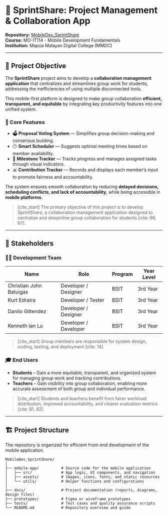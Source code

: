 # 🚀 SprintShare: Project Management & Collaboration App

**Repository:** [MobileDev_SprintShare](https://github.com/DG-IT2024/MobileDev_SprintShare)  
**Course:** MO-IT114 - Mobile Development Fundamentals  
**Institution:** Mapúa Malayan Digital College (MMDC)

---

## 🎯 Project Objective

The **SprintShare** project aims to develop a **collaboration management application** that centralizes and streamlines group work for students, addressing the inefficiencies of using multiple disconnected tools.  

This mobile-first platform is designed to make group collaboration **efficient, transparent, and equitable** by integrating key productivity features into one unified system.  

### 🔑 Core Features
- 🗳️ **Proposal Voting System** — Simplifies group decision-making and consensus building.  
- 🕒 **Smart Scheduler** — Suggests optimal meeting times based on member availability.  
- 🎯 **Milestone Tracker** — Tracks progress and manages assigned tasks through visual indicators.  
- 📊 **Contribution Tracker** — Records and displays each member’s input to promote fairness and accountability.  

The system ensures smooth collaboration by reducing **delayed decisions, scheduling conflicts, and lack of accountability**, while being accessible in **mobile platforms**.

> [cite_start] The primary objective of this project is to develop *SprintShare*, a collaboration management application designed to centralize and streamline group collaboration for students [cite: 66, 67].

---

## 👥 Stakeholders

### 🧑‍💻 Development Team
| Name | Role | Program | Year Level |
|------|-------|----------|-------------|
| Christian John Batuigas | Developer / Designer | BSIT | 3rd Year |
| Kurt Edraira | Developer / Tester | BSIT | 3rd Year |
| Danilo Giltendez | Developer / Designer | BSIT | 3rd Year |
| Kenneth Ian Lu | Developer / Developer | BSIT | 3rd Year |

> [cite_start] Group members are responsible for system design, coding, testing, and deployment [cite: 14].

### 🎓 End Users
- **Students** – Gain a more equitable, transparent, and organized system for managing group work and tracking contributions.  
- **Teachers** – Gain visibility into group collaboration, enabling more accurate assessment of both group and individual performance.

> [cite_start] Students and teachers benefit from fairer workload distribution, improved accountability, and clearer evaluation metrics [cite: 81, 82].

---

## 🏗️ Project Structure

The repository is organized for efficient front-end development of the mobile application.

```plaintext
MobileDev_SprintShare/
│
├── mobile-app/          # Source code for the mobile application
│   ├── src/             # App logic, UI components, and navigation
│   ├── assets/          # Images, icons, fonts, and static resources
│   └── utils/           # Helper functions and configurations
│
├── docs/                # Project documentation (reports, diagrams, design files)
├── prototypes/          # Figma or wireframe prototypes
├── tests/               # Test cases and quality assurance scripts
└── README.md            # Repository overview and guide
